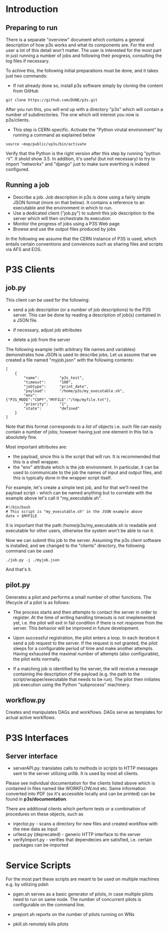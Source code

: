 # Introduction
## Preparing to run
There is a separate "overview" document which contains a general description of
how p3s works and what its components are. For the end user a lot of this detail
won't matter. The user is interested for the most part in just running a number
of jobs and following their progress, consulting the log files if necessary.

To achive this, the following initial preparations must be done, and it takes
just two commands:

* If not already done so, install p3s software simply by cloning the content from GitHub
```
git clone https://github.com/DUNE/p3s.git
```
After you run this, you will end up with a directory "p3s" which will contain
a number of subdirectories. The one which will interest you now is p3s/clients.


* This step is CERN-specific. Activate the "Python virutal environment" by running a command as explained below
```
source ~mxp/public/vp3s/bin/activate
```
Verify that the Python is the right version after this step by running "python -V". It
shold show 3.5. In addition, it's useful (but not necessary) to try to import "networkx"
and "django" just to make sure everthing is indeed configured.

## Running a job
* Describe a job. Job description in p3s is done using a fairly simple JSON format (more on that below).
It contains a reference to an executable and the environment in which to run.
* Use a dedicated client ("job.py") to submit this job description to the server which will then orchestrate its execution
* Monitor the progress of jobs using a P3S Web page
* Browse and use the output files produced by jobs

In the following we assume that the CERN instance of P3S is used, which entails
certain conventions and conviences such as sharing files and scripts via AFS and EOS.

# P3S Clients

## job.py

This client can be used for the following:

* send a job description (or a number of job descriptions) to the P3S server.
This can be done by reading a description of job(s) contained in a JSON file.

* if necessary, adjust job attributes

* delete a job from the server


The following example (with arbitrary file names and variables) demonstrates how JSON is used
to describe jobs. Let us assume that we created a file named "myjob.json" with the following
contents:

```
[
    {
        "name":         "p3s_test",
        "timeout":      "100",
        "jobtype":      "print_date",
        "payload":      "/home/p3s/my_executable.sh",
        "env":          {"P3S_MODE":"COPY","MYFILE":"/tmp/myfile.txt"},
        "priority":     "1",
        "state":        "defined"
    }
]
```

Note that this format corresponds to a *list* of objects i.e. such file can easily
contain a number of jobs; however having just one element in this list is absolutely fine.

Most important attributes are:
* the payload, since this is the script that will run. It is recommended that this is a shell wrapper.
* the "env" attribute which is the job environment. In particular, it can be used to communicate to
the job the names of input and output files, and this is typically done in the wrapper script itself.

For example, let's create a simple test job, and for that we'll need the payload script - which can
be named anything but to correlate with the example above let's call it "my_executable.sh".

```
#!/bin/bash
# This script is "my_executable.sh" in the JSON example above
date > $MYFILE
```
It is important that the path /home/p3s/my_executable.sh is readable and executable for other users,
otherwise the system won't be able to run it.

Now we can submit this job to the server. Assuming the p3s client software is installed, and
we changed to the "clients" directory, the following command can be used
```
./job.py -j ./myjob.json
```

And that's it.


## pilot.py

Generates a pilot and performs a small number of other functions.
The lifecycle of a pilot is as follows:
* The process starts and then attempts to contact the server in order to register. At the time of writing
handling timeouts is not imeplemented yet, i.e. the pilot will exit in fail condition if there is not
response from the server. This behavior will be improved in future development.

* Upon successful registration, the pilot enters a loop. In each iteration it send a job request
to the server. If the request is not granted, the pilot sleeps for a configurable period of time
and make another attempts. Having exhausted the maximal number of attempts (also configurable), the pilot
exits normally.

* If a matching job is identified by the server, the will receive a message containing the description
of the payload (e.g. the path to the script/wrapper/executable that needs to be run). The pilot then
initiates job execution using the Python "subprocess" machinery.

## workflow.py

Creates and manipulates DAGs and workflows. DAGs serve as templates for actual active workflows.



# P3S Interfaces
## Server interface

* serverAPI.py: translates calls to methods in scripts to HTTP messages sent to the server
utilizing *urllib*. It is used by most all clients.

Please see individual documentation for the clients listed above which is
contained in files named like WORKFLOW.md etc. Same information converted
into PDF (so it's accessible locally and can be printed) can be found in
**p3s/documentation**.


There are additional clients which perform tests or a combination
of procedures on these objects, such as
* injector.py - scans a directory for new files and created workflow with the new data as input
* urltest.py (deprecated) - generic HTTP interface to the server
* verifyImport.py - verifies that dependecies are satisfied, i.e. certain packages can be imported


# Service Scripts
For the most part these scripts are meant to be used on multiple machines e.g. by
utilizing pdsh
*  pgen.sh serves as a basic generator of pilots, in case multiple pilots need to run
on same node. The number of concurrent pilots is configurable on the command line.

* preport.sh reports on the number of pilots running on WNs

* pkill.sh remotely kills pilots

